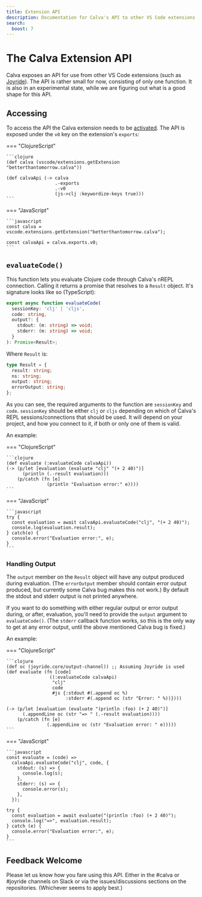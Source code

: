 ```yaml
---
title: Extension API
description: Documentation for Calva's API to other VS Code extensions (such as Joyride)
search:
  boost: 7
---
```


# The Calva Extension API

Calva exposes an API for use from other VS Code extensions (such as [Joyride](./joyride.md)). The API is rather small for now, consisting of only one function. It is also in an experimental state, while we are figuring out what is a good shape for this API.

## Accessing

To access the API the Calva extension needs to be [activated](https://code.visualstudio.com/api/references/vscode-api#Extension%3CT%3E). The API is exposed under the `v0` key on the extension's `exports`:

=== "ClojureScript"

    ```clojure
    (def calva (vscode/extensions.getExtension "betterthantomorrow.calva"))

    (def calvaApi (-> calva
                      .-exports
                      .-v0
                      (js->clj :keywordize-keys true)))
    ```

=== "JavaScript"

    ```javascript
    const calva = vscode.extensions.getExtension("betterthantomorrow.calva");

    const calvaApi = calva.exports.v0;
    ```

## `evaluateCode()`

This function lets you evaluate Clojure code through Calva's nREPL connection. Calling it returns a promise that resolves to a `Result` object. It's signature looks like so (TypeScript):

```typescript
export async function evaluateCode(
  sessionKey: 'clj' | 'cljs',
  code: string,
  output?: {
    stdout: (m: string) => void;
    stderr: (m: string) => void;
  }
): Promise<Result>;
```

Where `Result` is:

```typescript
type Result = {
  result: string;
  ns: string;
  output: string;
  errorOutput: string;
};
```

As you can see, the required arguments to the function are `sessionKey` and `code`. `sessionKey` should be either `clj` or `cljs` depending on which of Calva's REPL sessions/connections that should be used. It will depend on your project, and how you connect to it, if both or only one of them is valid.

An example:

=== "ClojureScript"

    ```clojure
    (def evaluate (:evaluateCode calvaApi))
    (-> (p/let [evaluation (evaluate "clj" "(+ 2 40)")]
          (println (.-result evaluation)))
        (p/catch (fn [e]
                   (println "Evaluation error:" e))))
    ```

=== "JavaScript"

    ```javascript
    try {
      const evaluation = await calvaApi.evaluateCode("clj", "(+ 2 40)");
      console.log(evaluation.result);
    } catch(e) {
      console.error("Evaluation error:", e);
    }
    ```

### Handling Output

The `output` member on the `Result` object will have any output produced during evaluation. (The `errorOutput` member should contain error output produced, but currently some Calva bug makes this not work.) By default the stdout and stderr output is not printed anywhere.

If you want to do something with either regular output or error output during, or after, evaluation, you'll need to provide the `output` argument to `evaluateCode()`. (The `stderr` callback function works, so this is the only way to get at any error output, until the above mentioned Calva bug is fixed.)

An example:

=== "ClojureScript"

    ```clojure
    (def oc (joyride.core/output-channel)) ;; Assuming Joyride is used
    (def evaluate (fn [code]
                    ((:evaluateCode calvaApi)
                     "clj"
                     code
                     #js {:stdout #(.append oc %)
                          :stderr #(.append oc (str "Error: " %))})))

    (-> (p/let [evaluation (evaluate "(println :foo) (+ 2 40)")]
          (.appendLine oc (str "=> " (.-result evaluation))))
        (p/catch (fn [e]
                   (.appendLine oc (str "Evaluation error: " e)))))
    ```

=== "JavaScript"

    ```javascript
    const evaluate = (code) =>
      calvaApi.evaluateCode("clj", code, {
        stdout: (s) => {
          console.log(s);
        },
        stderr: (s) => {
          console.error(s);
        },
      });

    try {
      const evaluation = await evaluate("(println :foo) (+ 2 40)");
      console.log("=>", evaluation.result);
    } catch (e) {
      console.error("Evaluation error:", e);
    }
    ```

## Feedback Welcome

Please let us know how you fare using this API. Either in the #calva or #joyride channels on Slack or via the issues/discussions sections on the repositories. (Whichever seems to apply best.)